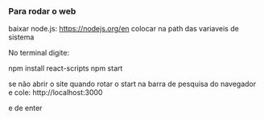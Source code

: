 
### Para rodar o web

baixar node.js: https://nodejs.org/en
colocar na path das variaveis de sistema

No terminal digite: 

npm install react-scripts
npm start

se não abrir o site quando rotar o start na barra de pesquisa do navegador e cole:
http://localhost:3000

e de enter


